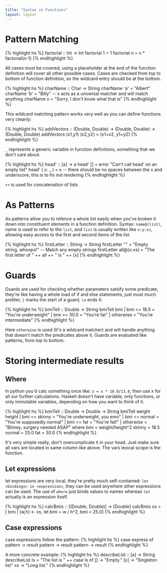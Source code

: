```yaml
---
title: "Syntax in Functions"
layout: layout
---
```


# Pattern Matching
{% highlight hs %}
  factorial :: Int -> Int
  factorial 1 = 1
  factorial n = n * factorial(n-1)
{% endhighlight %}


All cases must be covered, using a placeholder at the end of the function definition will cover all other possible
cases. Cases are checked from top to bottom of function definition, so the wildcard entry should be at the bottom.


{% highlight hs %}
  charName :: Char -> String
  charName 'a' = "Albert"
  charName 'b' = "Billy"
  -- x acts as a universal matcher and will match anything
  charName x = "Sorry, I don't know what that is"
{% endhighlight %}


This wildcard matching pattern works very well as you can define functions very cleanly:


{% highlight hs %}
  addVectors :: (Double, Double) -> (Double, Double) -> (Double, Double)
  addVectors (x1,y1) (x2,y2) = (x1+x2, y1+y2)
{% endhighlight %}


`_` represents a generic variable in function definitions, something that we don't care about.


{% highlight hs %}
  head' :: [a] -> a
  head' [] = error "Can't call head' on an empty list"
  head' ( x: _ ) = x -- there should be no spaces between the x and underscore, this is to fix md rendering
{% endhighlight %}


`++` is used for concatenation of lists


# As Patterns
As patterns allow you to refence a whole list easily when you've broken it down into constituent elements in a function
definition. Syntax: `name@(list)`, name is used to refer to the `list`, and `list` is usually written like `x:y:xs`, allowing
easy access to the first and second items of the list.


{% highlight hs %}
  firstLetter :: String -> String
  firstLetter "" = "Empty string, whoops!" -- Match any empty strings
  firstLetter all@(x:xs) = "The first letter of " ++ all ++ " is " ++ [x]
{% endhighlight %}


# Guards
Guards are used for checking whether parameters satsify some predicate, they're like having a whole load of if and else
statements, just must much prettier, `|` marks the start of a guard, `\n` ends it:


{% highlight hs %}
  bmiTell :: Double -> String
  bmiTell bmi
    | bmi <= 18.5 = "You're underweight"
    | bmi >= 30.0 = "You're fat"
    | otherwise = "You're intermediate"
{% endhighlight %}


Here `otherwise` is used (It's a wildcard matcher) and will handle anything that doesn't match the predicates above it.
Guards are evaluated like patterns, from top to bottom.


# Storing intermediate results
## Where
In python you'd calc something once like: `x = x * 10.0/13.0`, then use x for all our further calculations. Haskell
doesn't have variable, only functions, or only immutable variables, depending on how you want to think of it.


{% highlight hs %}
  bmiTell :: Double -> Double -> String
  bmiTell weight height
    | bmi <= skinny = "You're underweight, you emo"
    | bmi <= normal = "You're supposedly normal"
    | bmi <= fat = "You're fat!"
    | otherwise = "Blimey, surgery needed ASAP"
  where bmi = weight/height^2
        skinny = 18.5
        normal = 25.0
        fat = 30.0
{% endhighlight %}


It's very simple really, don't overcomplicate it in your head. Just make sure all vars are located in same column like above.
The vars lexical scope is the function.


## Let expressions
let expressions are very local, they're pretty much self-contained: `let <bindings> in <expression>`, they can be used anywhere
other expressions can be used. The use of `where` just binds values to names whereas `let` actually is an expression itself.


{% highlight hs %}
  calcBmis :: [(Double, Double)] -> [Double]
  calcBmis xs = [ bmi | (w,h) <- xs, let bmi = w / h^2, bmi > 25.0]
{% endhighlight %}


## Case expressions 
case expressions follow the pattern:
{% highlight hs %}
  case express of pattern -> result
                  pattern -> result
                  pattern -> result
{% endhighlight %}


A more concrete example:
{% highlight hs %}
  describeList :: [a] -> String
  describeList ls = "The list is " ++ case ls of [] -> "Empty."
                                                 [x] -> "Singleton list"
                                                 xs -> "Long list."
{% endhighlight %}

